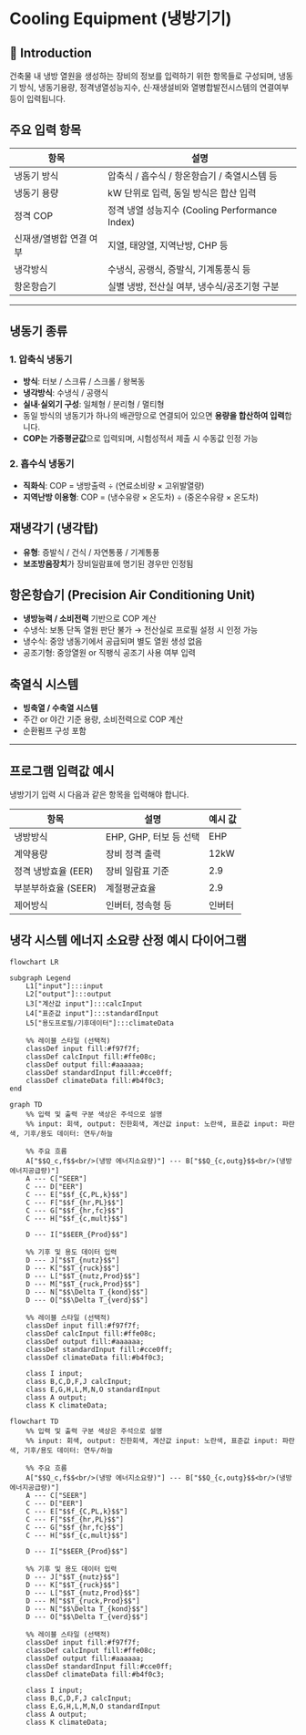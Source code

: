 # Cooling Equipment (냉방기기)

## 🔹 Introduction
건축물 내 냉방 열원을 생성하는 장비의 정보를 입력하기 위한 항목들로 구성되며, 냉동기 방식, 냉동기용량, 정격냉열성능지수, 신·재생설비와 열병합발전시스템의 연결여부 등이 입력됩니다. 

## 주요 입력 항목

| 항목 | 설명 |
|------|------|
| 냉동기 방식 | 압축식 / 흡수식 / 항온항습기 / 축열시스템 등 |
| 냉동기 용량 | kW 단위로 입력, 동일 방식은 합산 입력 |
| 정격 COP | 정격 냉열 성능지수 (Cooling Performance Index) |
| 신재생/열병합 연결 여부 | 지열, 태양열, 지역난방, CHP 등 |
| 냉각방식 | 수냉식, 공랭식, 증발식, 기계통풍식 등 |
| 항온항습기 | 실별 냉방, 전산실 여부, 냉수식/공조기형 구분 |

---

## 냉동기 종류

### 1. 압축식 냉동기
- **방식**: 터보 / 스크류 / 스크롤 / 왕복동
- **냉각방식**: 수냉식 / 공랭식
- **실내·실외기 구성**: 일체형 / 분리형 / 멀티형
- 동일 방식의 냉동기가 하나의 배관망으로 연결되어 있으면 **용량을 합산하여 입력**합니다.
- **COP는 가중평균값**으로 입력되며, 시험성적서 제출 시 수동값 인정 가능

### 2. 흡수식 냉동기
- **직화식**: COP = 냉방출력 ÷ (연료소비량 × 고위발열량)
- **지역난방 이용형**: COP = (냉수유량 × 온도차) ÷ (중온수유량 × 온도차)

## 재냉각기 (냉각탑)
- **유형**: 증발식 / 건식 / 자연통풍 / 기계통풍
- **보조방음장치**가 장비일람표에 명기된 경우만 인정됨


## 항온항습기 (Precision Air Conditioning Unit)
- **냉방능력 / 소비전력** 기반으로 COP 계산
- 수냉식: 보통 단독 열원 판단 불가 → 전산실로 프로필 설정 시 인정 가능
- 냉수식: 중앙 냉동기에서 공급되며 별도 열원 생성 없음
- 공조기형: 중앙열원 or 직팽식 공조기 사용 여부 입력


## 축열식 시스템
- **빙축열 / 수축열 시스템**
- 주간 or 야간 기준 용량, 소비전력으로 COP 계산
- 순환펌프 구성 포함

---

## 프로그램 입력값 예시

냉방기기 입력 시 다음과 같은 항목을 입력해야 합니다.

| 항목 | 설명 | 예시 값 |
|------|------|---------|
| 냉방방식 | EHP, GHP, 터보 등 선택 | EHP |
| 계약용량 | 장비 정격 출력 | 12kW |
| 정격 냉방효율 (EER) | 장비 일람표 기준 | 2.9 |
| 부분부하효율 (SEER) | 계절평균효율 | 2.9 |
| 제어방식 | 인버터, 정속형 등 | 인버터 |


## 냉각 시스템 에너지 소요량 산정 예시 다이어그램

```mermaid
flowchart LR

subgraph Legend
    L1["input"]:::input
    L2["output"]:::output
    L3["계산값 input"]:::calcInput
    L4["표준값 input"]:::standardInput
    L5["용도프로필/기후데이터"]:::climateData

    %% 레이블 스타일 (선택적)
    classDef input fill:#f97f7f;
    classDef calcInput fill:#ffe08c;
    classDef output fill:#aaaaaa;
    classDef standardInput fill:#cce0ff;
    classDef climateData fill:#b4f0c3;
end
```

```mermaid
graph TD
    %% 입력 및 출력 구분 색상은 주석으로 설명
    %% input: 회색, output: 진한회색, 계산값 input: 노란색, 표준값 input: 파란색, 기후/용도 데이터: 연두/하늘

    %% 주요 흐름
    A["$$Q_c,f$$<br/>(냉방 에너지소요량)"] --- B["$$Q_{c,outg}$$<br/>(냉방 에너지공급량)"]
    A --- C["SEER"]
    C --- D["EER"]
    C --- E["$$f_{C,PL,k}$$"]
    C --- F["$$f_{hr,PL}$$"]
    C --- G["$$f_{hr,fc}$$"]
    C --- H["$$f_{c,mult}$$"]

    D --- I["$$EER_{Prod}$$"]

    %% 기후 및 용도 데이터 입력
    D --- J["$$T_{nutz}$$"]
    D --- K["$$T_{ruck}$$"]
    D --- L["$$T_{nutz,Prod}$$"]
    D --- M["$$T_{ruck,Prod}$$"]
    D --- N["$$\Delta T_{kond}$$"]
    D --- O["$$\Delta T_{verd}$$"]

    %% 레이블 스타일 (선택적)
    classDef input fill:#f97f7f;
    classDef calcInput fill:#ffe08c;
    classDef output fill:#aaaaaa;
    classDef standardInput fill:#cce0ff;
    classDef climateData fill:#b4f0c3;

    class I input;
    class B,C,D,F,J calcInput;
    class E,G,H,L,M,N,O standardInput
    class A output;
    class K climateData;
```

```mermaid
flowchart TD
    %% 입력 및 출력 구분 색상은 주석으로 설명
    %% input: 회색, output: 진한회색, 계산값 input: 노란색, 표준값 input: 파란색, 기후/용도 데이터: 연두/하늘

    %% 주요 흐름
    A["$$Q_c,f$$<br/>(냉방 에너지소요량)"] --- B["$$Q_{c,outg}$$<br/>(냉방 에너지공급량)"]
    A --- C["SEER"]
    C --- D["EER"]
    C --- E["$$f_{C,PL,k}$$"]
    C --- F["$$f_{hr,PL}$$"]
    C --- G["$$f_{hr,fc}$$"]
    C --- H["$$f_{c,mult}$$"]

    D --- I["$$EER_{Prod}$$"]

    %% 기후 및 용도 데이터 입력
    D --- J["$$T_{nutz}$$"]
    D --- K["$$T_{ruck}$$"]
    D --- L["$$T_{nutz,Prod}$$"]
    D --- M["$$T_{ruck,Prod}$$"]
    D --- N["$$\Delta T_{kond}$$"]
    D --- O["$$\Delta T_{verd}$$"]

    %% 레이블 스타일 (선택적)
    classDef input fill:#f97f7f;
    classDef calcInput fill:#ffe08c;
    classDef output fill:#aaaaaa;
    classDef standardInput fill:#cce0ff;
    classDef climateData fill:#b4f0c3;

    class I input;
    class B,C,D,F,J calcInput;
    class E,G,H,L,M,N,O standardInput
    class A output;
    class K climateData;
```